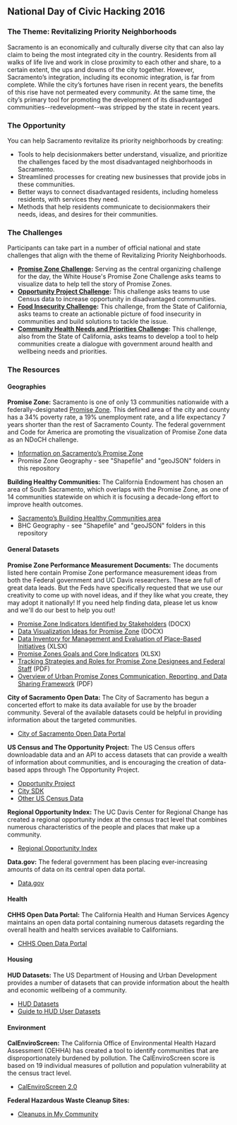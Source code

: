 ## National Day of Civic Hacking 2016

### The Theme: Revitalizing Priority Neighborhoods

Sacramento is an economically and culturally diverse city that can also lay claim to being the most integrated city in the country. Residents from all walks of life live and work in close proximity to each other and share, to a certain extent, the ups and downs of the city together. However, Sacramento’s integration, including its economic integration, is far from complete. While the city’s fortunes have risen in recent years, the benefits of this rise have not permeated every community. At the same time, the city’s primary tool for promoting the development of its disadvantaged communities--redevelopment--was stripped by the state in recent years.

### The Opportunity

You can help Sacramento revitalize its priority neighborhoods by creating:
* Tools to help decisionmakers better understand, visualize, and prioritize the challenges faced by the most disadvantaged neighborhoods in Sacramento.
* Streamlined processes for creating new businesses that provide jobs in these communities.
* Better ways to connect disadvantaged residents, including homeless residents, with services they need.
* Methods that help residents communicate to decisionmakers their needs, ideas, and desires for their communities.

### The Challenges
Participants can take part in a number of official national and state challenges that align with the theme of Revitalizing Priority Neighborhoods.
* **[Promise Zone Challenge](https://www.codeforamerica.org/events/national-day-2016/challenge-promise-zone-data):** Serving as the central organizing challenge for the day, the White House's Promise Zone Challenge asks teams to visualize data to help tell the story of Promise Zones.
* **[Opportunity Project Challenge](https://www.codeforamerica.org/events/national-day-2016/challenge-the-opportunity-project):** This challenge asks teams to use Census data to increase opportunity in disadvantaged communities.
* **[Food Insecurity Challenge](https://github.com/code4sac/ndoch-2016/blob/master/FoodInsecurity.md):** This challenge, from the State of California, asks teams to create an actionable picture of food insecurity in communities and build solutions to tackle the issue.
* **[Community Health Needs and Priorities Challenge](https://github.com/code4sac/ndoch-2016/blob/master/CommunityHealthNeeds.md):** This challenge, also from the State of California, asks teams to develop a tool to help communities create a dialogue with government around health and wellbeing needs and priorities.

### The Resources

#### Geographies

**Promise Zone:** Sacramento is one of only 13 communities nationwide with a federally-designated [Promise Zone](https://www.hudexchange.info/programs/promise-zones/promise-zones-overview/). This defined area of the city and county has a 34% poverty rate, a 19% unemployment rate, and a life expectancy 7 years shorter than the rest of Sacramento County. The federal government and Code for America are promoting the visualization of Promise Zone data as an NDoCH challenge.
* [Information on Sacramento’s Promise Zone](http://www.shra.org/SacramentoPromiseZone.aspx)
* Promise Zone Geography - see "Shapefile" and "geoJSON" folders in this repository

**Building Healthy Communities:** The California Endowment has chosen an area of South Sacramento, which overlaps with the Promise Zone, as one of 14 communities statewide on which it is focusing a decade-long effort to improve health outcomes.
* [Sacramento’s Building Healthy Communities area](http://www.calendow.org/places/sacramento/)
* BHC Geography - see "Shapefile" and "geoJSON" folders in this repository

#### General Datasets

**Promise Zone Performance Measurement Documents:** The documents listed here contain Promise Zone performance measurement ideas from both the Federal government and UC Davis researchers. These are full of great data leads. But the Feds have specifically requested that we use our creativity to come up with novel ideas, and if they like what you create, they may adopt it nationally! If you need help finding data, please let us know and we'll do our best to help you out!
  - [Promise Zone Indicators Identified by Stakeholders](https://drive.google.com/open?id=0B6So69rLSfMzTldfRmFqRXR6eEk) (DOCX)
  - [Data Visualization Ideas for Promise Zone](https://drive.google.com/open?id=0B6So69rLSfMzNmk1dUlaN2UtWmc) (DOCX)
  - [Data Inventory for Management and Evaluation of Place-Based Initiatives](https://drive.google.com/open?id=0B6nO657DWOx0WF8yUzIxblRaX3k2UEFLUzN2M2dMbWxxY3RB) (XLSX)
  - [Promise Zones Goals and Core Indicators](https://drive.google.com/open?id=0B6nO657DWOx0YS1BQlZrWnA0Q0c0dGFhX0xSVnhJVkQ0azlZ) (XLSX)
  - [Tracking Strategies and Roles for Promise Zone Designees and Federal Staff](https://drive.google.com/open?id=0B6nO657DWOx0R19rYWp2WkNjQ3VVZ3BYTTYybkxmdjhjRVVz) (PDF)
  - [Overview of Urban Promise Zones Communication, Reporting, and Data Sharing Framework](https://drive.google.com/open?id=0B6nO657DWOx0RVlYRkpKYVBPWG1oZHRZYVJfTmJKNTFhLUVz) (PDF)

**City of Sacramento Open Data:** The City of Sacramento has begun a concerted effort to make its data available for use by the broader community. Several of the available datasets could be helpful in providing information about the targeted communities.
* [City of Sacramento Open Data Portal](http://data.cityofsacramento.org/)

**US Census and The Opportunity Project:** The US Census offers downloadable data and an API to access datasets that can provide a wealth of information about communities, and is encouraging the creation of data-based apps through The Opportunity Project.
* [Opportunity Project](http://opportunity.census.gov/)
* [City SDK](http://uscensusbureau.github.io/citysdk/)
* [Other US Census Data](http://www.census.gov/data.html)

**Regional Opportunity Index:** The UC Davis Center for Regional Change has created a regional opportunity index at the census tract level that combines numerous characteristics of the people and places that make up a community.
* [Regional Opportunity Index](http://interact.regionalchange.ucdavis.edu/roi/)

**Data.gov:** The federal government has been placing ever-increasing amounts of data on its central open data portal.
* [Data.gov](https://www.data.gov/)

#### Health

**CHHS Open Data Portal:** The California Health and Human Services Agency maintains an open data portal containing numerous datasets regarding the overall health and health services available to Californians.
* [CHHS Open Data Portal](https://chhs.data.ca.gov/)

#### Housing

**HUD Datasets:** The US Department of Housing and Urban Development provides a number of datasets that can provide information about the health and economic wellbeing of a community.
* [HUD Datasets](https://www.huduser.gov/portal/pdrdatas_landing.html)
* [Guide to HUD User Datasets](https://drive.google.com/open?id=0B6So69rLSfMzbU5EZmtSVEpZWkU)

#### Environment

**CalEnviroScreen:** The California Office of Environmental Health Hazard Assessment (OEHHA) has created a tool to identify communities that are disproportionately burdened by pollution. The CalEnviroScreen score is based on 19 individual measures of pollution and population vulnerability at the census tract level.
* [CalEnviroScreen 2.0](http://oehha.ca.gov/calenviroscreen/report/calenviroscreen-version-20)

**Federal Hazardous Waste Cleanup Sites:**
* [Cleanups in My Community](https://www.epa.gov/cleanups/cleanups-my-community)
